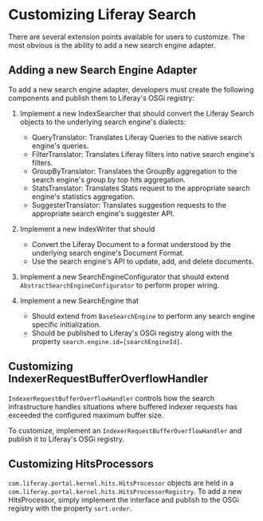 # Customizing Liferay Search [](id=customizing-liferay-search)

There are several extension points available for users to customize.  The most
obvious is the ability to add a new search engine adapter.

## Adding a new Search Engine Adapter [](id=adding-a-new-search-engine-adapter)

To add a new search engine adapter, developers must create the following
components and publish them to Liferay's OSGi registry:

1. Implement a new IndexSearcher that should convert the Liferay Search objects
   to the underlying search engine's dialects:
    - QueryTranslator: Translates Liferay Queries to the native search engine's
      queries.
    - FilterTranslator: Translates Liferay filters into native search engine's
      filters.
    - GroupByTranslator: Translates the GroupBy aggregation to the search
      engine's group by top hits aggregation.
    - StatsTranslator: Translates Stats request to the appropriate search
      engine's statistics aggregation.
    - SuggesterTranslator: Translates suggestion requests to the appropriate
      search engine's suggester API.

2. Implement a new IndexWriter that should
    - Convert the Liferay Document to a format understood by the underlying
      search engine's Document Format.
    - Use the search engine's API to update, add, and delete documents.

3. Implement a new SearchEngineConfigurator that should extend
   `AbstractSearchEngineConfigurator` to perform proper wiring.

4. Implement a new SearchEngine that
    - Should extend from `BaseSearchEngine` to perform any search engine
      specific initialization.
    - Should be published to Liferay's OSGi registry along with the property
      `search.engine.id=[searchEngineId]`.

## Customizing IndexerRequestBufferOverflowHandler [](id=customizing-indexerrequestbufferoverflowhandler)

`IndexerRequestBufferOverflowHandler` controls how the search infrastructure
handles situations where buffered indexer requests has exceeded the configured
maximum buffer size.

To customize, implement an `IndexerRequestBufferOverflowHandler` and publish it
to Liferay's OSGi registry.

## Customizing HitsProcessors [](id=customizing-hitsprocessors)

`com.liferay.portal.kernel.hits.HitsProcessor` objects are held in a
`com.liferay.portal.kernel.hits.HitsProcessorRegistry`. To add a new
HitsProcessor, simply implement the interface and publish to the OSGi registry
with the property `sort.order`.
